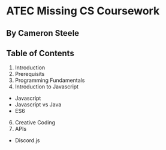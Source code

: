 # ATEC Missing CS Coursework
## By Cameron Steele

## Table of Contents
1. Introduction
2. Prerequisits
3. Programming Fundamentals
4. Introduction to Javascript
  - Javascript
  - Javascript vs Java
  - ES6
6. Creative Coding
7. APIs
  - Discord.js 
